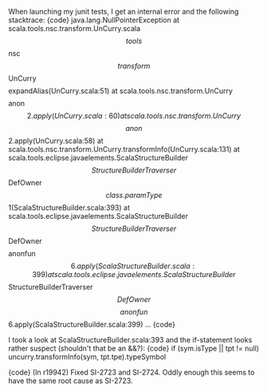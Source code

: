 When launching my junit tests, I get an internal error and the following stacktrace:
{code}
java.lang.NullPointerException
at scala.tools.nsc.transform.UnCurry.scala$$tools$$nsc$$transform$$UnCurry$$$$expandAlias(UnCurry.scala:51)
at scala.tools.nsc.transform.UnCurry$$$$anon$$2.apply(UnCurry.scala:60)
at scala.tools.nsc.transform.UnCurry$$$$anon$$2.apply(UnCurry.scala:58)
at scala.tools.nsc.transform.UnCurry.transformInfo(UnCurry.scala:131)
at scala.tools.eclipse.javaelements.ScalaStructureBuilder$$StructureBuilderTraverser$$DefOwner$$class.paramType$$1(ScalaStructureBuilder.scala:393)
at scala.tools.eclipse.javaelements.ScalaStructureBuilder$$StructureBuilderTraverser$$DefOwner$$$$anonfun$$6.apply(ScalaStructureBuilder.scala:399)
at scala.tools.eclipse.javaelements.ScalaStructureBuilder$$StructureBuilderTraverser$$DefOwner$$$$anonfun$$6.apply(ScalaStructureBuilder.scala:399)
...
{code}

I took a look at ScalaStructureBuilder.scala:393 and the if-statement looks rather suspect (shouldn't that be an &&?):
{code}
if (sym.isType || tpt != null)
  uncurry.transformInfo(sym, tpt.tpe).typeSymbol

{code}
(In r19942) Fixed SI-2723 and SI-2724.
Oddly enough this seems to have the same root cause as SI-2723.
